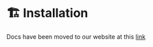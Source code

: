 # 🏗️ Installation

Docs have been moved to our website at this [link](https://tomatophp.com/en/open-source/filament-icons)
